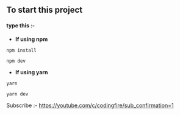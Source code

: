 ## To start this project
#### type this :-

* **If using npm**

```npm install```

```npm dev```

* **If using yarn**

```yarn```

```yarn dev```

Subscribe :-
https://youtube.com/c/codingfire/sub_confirmation=1 
